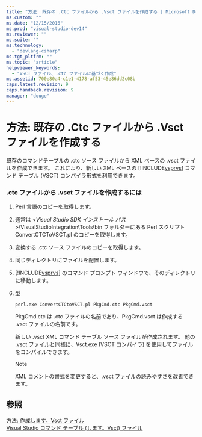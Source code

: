 ```yaml
---
title: "方法: 既存の .Ctc ファイルから .Vsct ファイルを作成する | Microsoft Docs"
ms.custom: ""
ms.date: "12/15/2016"
ms.prod: "visual-studio-dev14"
ms.reviewer: ""
ms.suite: ""
ms.technology: 
  - "devlang-csharp"
ms.tgt_pltfrm: ""
ms.topic: "article"
helpviewer_keywords: 
  - "VSCT ファイル、.ctc ファイルに基づく作成"
ms.assetid: 700e80a4-c1e1-4178-af53-45e86dd2c08b
caps.latest.revision: 9
caps.handback.revision: 9
manager: "douge"
---
```

# 方法: 既存の .Ctc ファイルから .Vsct ファイルを作成する
既存のコマンドテーブルの .ctc ソース ファイルから XML ベースの .vsct ファイルを作成できます。 これにより、新しい XML ベースの [!INCLUDE[vsprvs](../assembler/masm/includes/vsprvs_md.md)] コマンド テーブル \(VSCT\) コンパイラ形式を利用できます。  
  
### .ctc ファイルから .vsct ファイルを作成するには  
  
1.  Perl 言語のコピーを取得します。  
  
2.  通常は *\<Visual Studio SDK インストール パス\>*\\VisualStudioIntegration\\Tools\\bin フォルダーにある Perl スクリプト ConvertCTCToVSCT.pl のコピーを取得します。  
  
3.  変換する .ctc ソース ファイルのコピーを取得します。  
  
4.  同じディレクトリにファイルを配置します。  
  
5.  [!INCLUDE[vsprvs](../assembler/masm/includes/vsprvs_md.md)] のコマンド プロンプト ウィンドウで、そのディレクトリに移動します。  
  
6.  型  
  
    ```  
    perl.exe ConvertCTCtoVSCT.pl PkgCmd.ctc PkgCmd.vsct  
    ```  
  
     PkgCmd.ctc は .ctc ファイルの名前であり、PkgCmd.vsct は作成する .vsct ファイルの名前です。  
  
     新しい .vsct XML コマンド テーブル ソース ファイルが作成されます。 他の .vsct ファイルと同様に、Vsct.exe \(VSCT コンパイラ\) を使用してファイルをコンパイルできます。  
  
    > [!NOTE]
    >  XML コメントの書式を変更すると、.vsct ファイルの読みやすさを改善できます。  
  
## 参照  
 [方法: 作成します。Vsct ファイル](../Topic/How%20to:%20Create%20a%20.Vsct%20File.md)   
 [Visual Studio コマンド テーブル \(します。Vsct\) ファイル](../Topic/Visual%20Studio%20Command%20Table%20\(.Vsct\)%20Files.md)